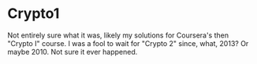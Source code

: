 # Crypto1

Not entirely sure what it was, likely my solutions for Coursera's then "Crypto I" course. I was a fool to wait for "Crypto 2" since, what, 2013? Or maybe 2010. Not sure it ever happened.
